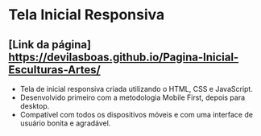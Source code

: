 # Tela Inicial Responsiva 
## [Link da página] https://devilasboas.github.io/Pagina-Inicial-Esculturas-Artes/

- Tela de inicial responsiva criada utilizando o HTML, CSS e JavaScript.
- Desenvolvido primeiro com a metodologia Mobile First, depois para desktop.
- Compatível com todos os dispositivos móveis e com uma interface de usuário bonita e agradável.


